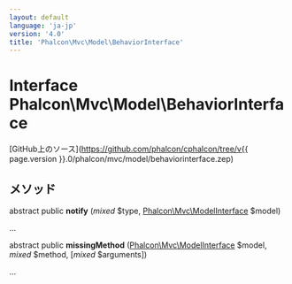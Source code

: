```yaml
---
layout: default
language: 'ja-jp'
version: '4.0'
title: 'Phalcon\Mvc\Model\BehaviorInterface'
---
```

# Interface **Phalcon\Mvc\Model\BehaviorInterface**

[GitHub上のソース](https://github.com/phalcon/cphalcon/tree/v{{ page.version }}.0/phalcon/mvc/model/behaviorinterface.zep)

## メソッド

abstract public **notify** (*mixed* $type, [Phalcon\Mvc\ModelInterface](Phalcon_Mvc_ModelInterface) $model)

...

abstract public **missingMethod** ([Phalcon\Mvc\ModelInterface](Phalcon_Mvc_ModelInterface) $model, *mixed* $method, [*mixed* $arguments])

...